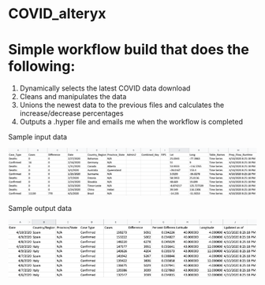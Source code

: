 # COVID_alteryx

# Simple workflow build that does the following:
  1. Dynamically selects the latest COVID data download
  2. Cleans and manipulates the data
  3. Unions the newest data to the previous files and calculates the increase/decrease percentages
  4. Outputs a .hyper file and emails me when the workflow is completed
  
Sample input data

<img src="COVID_input.png">

Sample output data

<img src="COVID_output.png">
